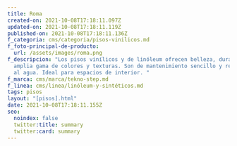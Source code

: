 ```yaml
---
title: Roma
created-on: 2021-10-08T17:18:11.097Z
updated-on: 2021-10-08T17:18:11.119Z
published-on: 2021-10-08T17:18:11.136Z
f_categoria: cms/categoria/pisos-vinilicos.md
f_foto-principal-de-producto:
  url: /assets/images/roma.png
f_descripcion: "Los pisos vinílicos y de linóleum ofrecen belleza, durabilidad y
  amplia gama de colores y texturas. Son de mantenimiento sencillo y resistentes
  al agua. Ideal para espacios de interior. "
f_marca: cms/marca/tekno-step.md
f_linea: cms/linea/linóleum-y-sintéticos.md
tags: pisos
layout: "[pisos].html"
date: 2021-10-08T17:18:11.155Z
seo:
  noindex: false
  twitter:title: summary
  twitter:card: summary
---
```

